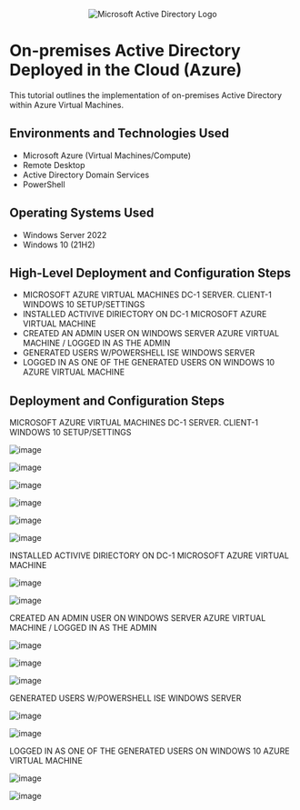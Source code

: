 <p align="center">
<img src="https://i.imgur.com/pU5A58S.png" alt="Microsoft Active Directory Logo"/>
</p>

<h1>On-premises Active Directory Deployed in the Cloud (Azure)</h1>
This tutorial outlines the implementation of on-premises Active Directory within Azure Virtual Machines.<br />






<h2>Environments and Technologies Used</h2>

- Microsoft Azure (Virtual Machines/Compute)
- Remote Desktop
- Active Directory Domain Services
- PowerShell

<h2>Operating Systems Used </h2>

- Windows Server 2022
- Windows 10 (21H2)

<h2>High-Level Deployment and Configuration Steps</h2>

- MICROSOFT AZURE VIRTUAL MACHINES DC-1 SERVER. CLIENT-1 WINDOWS 10 SETUP/SETTINGS
- INSTALLED ACTIVIVE DIRIECTORY ON DC-1 MICROSOFT AZURE VIRTUAL MACHINE
- CREATED AN ADMIN USER ON WINDOWS SERVER AZURE VIRTUAL MACHINE / LOGGED IN AS THE ADMIN
- GENERATED USERS W/POWERSHELL ISE WINDOWS SERVER
- LOGGED IN AS ONE OF THE GENERATED USERS ON WINDOWS 10 AZURE VIRTUAL MACHINE 

<h2>Deployment and Configuration Steps</h2>


MICROSOFT AZURE VIRTUAL MACHINES DC-1 SERVER. CLIENT-1 WINDOWS 10 SETUP/SETTINGS 

![image](https://github.com/elijahstrozier/configure-ad/assets/161254320/5450c185-028d-4d7c-b888-0aed8ef96f9d)

![image](https://github.com/elijahstrozier/configure-ad/assets/161254320/10fc8857-7dbb-47d4-a4de-0bc2c7de10a5)

![image](https://github.com/elijahstrozier/configure-ad/assets/161254320/4e0c9cff-6e72-43e5-a9fe-827bb13f069d)

![image](https://github.com/elijahstrozier/configure-ad/assets/161254320/0be25e9f-70a2-41a9-a7cd-2b4b37924087)

![image](https://github.com/elijahstrozier/configure-ad/assets/161254320/5b4774d0-e5ac-40c1-8f67-d28725ed8576)

![image](https://github.com/elijahstrozier/configure-ad/assets/161254320/61776f54-a803-4a2e-b067-b784e4d89af1)

INSTALLED ACTIVIVE DIRIECTORY ON DC-1 MICROSOFT AZURE VIRTUAL MACHINE

![image](https://github.com/elijahstrozier/configure-ad/assets/161254320/d3700e3f-65d0-4395-aa43-b964ede34c6b)

![image](https://github.com/elijahstrozier/configure-ad/assets/161254320/dd2ed462-c01f-4893-9e77-91482445b367)

CREATED AN ADMIN USER ON WINDOWS SERVER AZURE VIRTUAL MACHINE / LOGGED IN AS THE ADMIN

![image](https://github.com/elijahstrozier/configure-ad/assets/161254320/e297c24f-1983-4986-84cb-94fb1d7cfe4f)

![image](https://github.com/elijahstrozier/configure-ad/assets/161254320/8bad3e3c-3651-4ddb-b157-1992d61b8ab3)

![image](https://github.com/elijahstrozier/configure-ad/assets/161254320/88ed085a-ffb7-403a-b540-9e7e19b7e2b9)

GENERATED USERS W/POWERSHELL ISE WINDOWS SERVER

![image](https://github.com/elijahstrozier/configure-ad/assets/161254320/977d0fb5-c4a2-491d-8e13-e4759c4828c3)

![image](https://github.com/elijahstrozier/configure-ad/assets/161254320/43959412-880a-4cdb-92d8-0240b63d2638)

LOGGED IN AS ONE OF THE GENERATED USERS ON WINDOWS 10 AZURE VIRTUAL MACHINE

![image](https://github.com/elijahstrozier/configure-ad/assets/161254320/4027a1b8-0aef-4e3d-9018-27f7fde76a06)

![image](https://github.com/elijahstrozier/configure-ad/assets/161254320/aef84b84-2086-4fcd-b136-65a9ff0d80b4)



















































